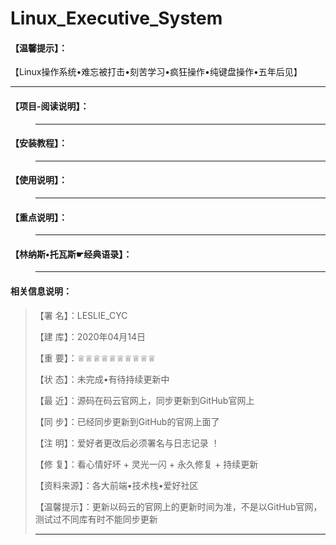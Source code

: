 # Linux_Executive_System

#### 【温馨提示】：
【Linux操作系统•难忘被打击•刻苦学习•疯狂操作•纯键盘操作•五年后见】

-----------------------------------------------------------------------------------------------------------------------------------------------------------

#### 【项目-阅读说明】：
>
>
>----------------------------------------------------------------------------------------------------------------------------------------------------


#### 【安装教程】：

>
>
>----------------------------------------------------------------------------------------------------------------------------------------------------

#### 【使用说明】：

>
>
>----------------------------------------------------------------------------------------------------------------------------------------------------

#### 【重点说明】：

>
>
>----------------------------------------------------------------------------------------------------------------------------------------------------


#### 【林纳斯•托瓦斯☛经典语录】：

>
>
>----------------------------------------------------------------------------------------------------------------------------------------------------

#### 相关信息说明：

> 【署 名】：LESLIE_CYC
>
> 【建 库】：2020年04月14日
>
> 【重 要】：♕♕♕♕♕♕♕♕♕♕
>
> 【状 态】：未完成•有待持续更新中
>
> 【最 近】：源码在码云官网上，同步更新到GitHub官网上
>
> 【同 步】：已经同步更新到GitHub的官网上面了
>
> 【注 明】：爱好者更改后必须署名与日志记录 ！
>
> 【修 复】：看心情好坏 + 灵光一闪 + 永久修复 + 持续更新
>
> 【资料来源】：各大前端•技术栈•爱好社区
>
> 【温馨提示】：更新以码云的官网上的更新时间为准，不是以GitHub官网，测试过不同库有时不能同步更新
>
> ----------------------------------------------------------------------------------------------------------------------------------------------------

